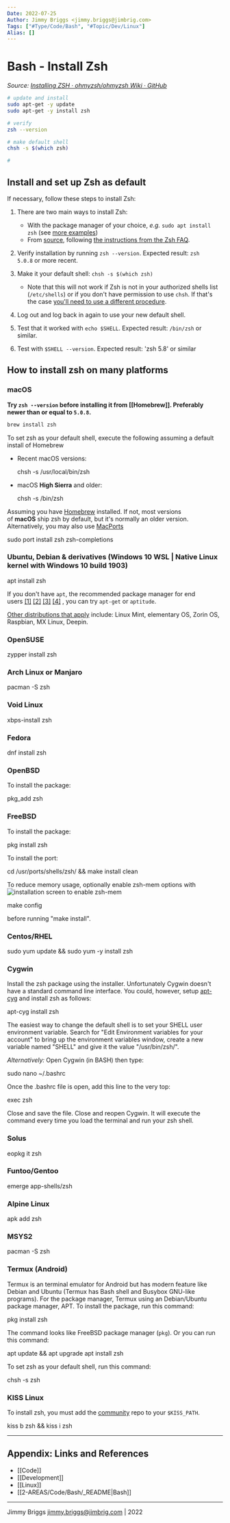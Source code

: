 ```yaml
---
Date: 2022-07-25
Author: Jimmy Briggs <jimmy.briggs@jimbrig.com>
Tags: ["#Type/Code/Bash", "#Topic/Dev/Linux"]
Alias: []
---
```


# Bash - Install Zsh

*Source: [Installing ZSH · ohmyzsh/ohmyzsh Wiki · GitHub](https://github.com/ohmyzsh/ohmyzsh/wiki/Installing-ZSH)*

```bash
# update and install
sudo apt-get -y update
sudo apt-get -y install zsh

# verify
zsh --version

# make default shell
chsh -s $(which zsh)

# 

```

## Install and set up Zsh as default

If necessary, follow these steps to install Zsh:

1.  There are two main ways to install Zsh:
    
    -   With the package manager of your choice, _e.g._ `sudo apt install zsh` (see [more examples](https://github.com/ohmyzsh/ohmyzsh/wiki/Installing-ZSH#how-to-install-zsh-on-many-platforms))
    -   From [source](https://zsh.sourceforge.io/Arc/source.html), following [the instructions from the Zsh FAQ](https://zsh.sourceforge.io/FAQ/zshfaq01.html#l7).
    
2.  Verify installation by running `zsh --version`. Expected result: `zsh 5.0.8` or more recent.
    
3.  Make it your default shell: `chsh -s $(which zsh)`
    
    -   Note that this will not work if Zsh is not in your authorized shells list (`/etc/shells`) or if you don't have permission to use `chsh`. If that's the case [you'll need to use a different procedure](https://www.google.com/search?q=zsh+default+without+chsh).

4.  Log out and log back in again to use your new default shell.
    
5.  Test that it worked with `echo $SHELL`. Expected result: `/bin/zsh` or similar.
    
6.  Test with `$SHELL --version`. Expected result: 'zsh 5.8' or similar
    

## How to install zsh on many platforms

### macOS

**Try `zsh --version` before installing it from [[Homebrew]]. Preferably newer than or equal to `5.0.8`.**

```bash
brew install zsh
```

To set zsh as your default shell, execute the following assuming a default install of Homebrew

-   Recent macOS versions:
    
    chsh -s /usr/local/bin/zsh
    
-   macOS **High Sierra** and older:
    
    chsh -s /bin/zsh
    

Assuming you have [Homebrew](https://brew.sh/) installed. If not, most versions of **macOS** ship zsh by default, but it's normally an older version. Alternatively, you may also use [MacPorts](https://www.macports.org/)

sudo port install zsh zsh-completions

### [](https://github.com/ohmyzsh/ohmyzsh/wiki/Installing-ZSH#ubuntu-debian--derivatives-windows-10-wsl--native-linux-kernel-with-windows-10-build-1903)Ubuntu, Debian & derivatives (Windows 10 WSL | Native Linux kernel with Windows 10 build 1903)

apt install zsh

If you don't have `apt`, the recommended package manager for end users [[1]](https://askubuntu.com/a/446484) [[2]](https://askubuntu.com/a/775264) [[3]](https://help.ubuntu.com/lts/serverguide/apt.html) [[4]](https://www.howtogeek.com/234583/simplify-command-line-package-management-with-apt-instead-of-apt-get/) , you can try `apt-get` or `aptitude`.

[Other distributions that apply](https://en.wikipedia.org/wiki/List_of_Linux_distributions#Debian-based) include: Linux Mint, elementary OS, Zorin OS, Raspbian, MX Linux, Deepin.

### [](https://github.com/ohmyzsh/ohmyzsh/wiki/Installing-ZSH#opensuse)OpenSUSE

zypper install zsh

### [](https://github.com/ohmyzsh/ohmyzsh/wiki/Installing-ZSH#arch-linux-or-manjaro)Arch Linux or Manjaro

pacman -S zsh

### [](https://github.com/ohmyzsh/ohmyzsh/wiki/Installing-ZSH#void-linux)Void Linux

xbps-install zsh

### [](https://github.com/ohmyzsh/ohmyzsh/wiki/Installing-ZSH#fedora)Fedora

dnf install zsh

### [](https://github.com/ohmyzsh/ohmyzsh/wiki/Installing-ZSH#openbsd)OpenBSD

To install the package:

pkg_add zsh

### [](https://github.com/ohmyzsh/ohmyzsh/wiki/Installing-ZSH#freebsd)FreeBSD

To install the package:

pkg install zsh

To install the port:

cd /usr/ports/shells/zsh/ && make install clean

To reduce memory usage, optionally enable zsh-mem options with ![installation screen to enable zsh-mem](https://camo.githubusercontent.com/68720a867a939ffaf119cfbddb8d4aa64670b3366f22e20793fbaa36a064f0cd/68747470733a2f2f692e696d6775722e636f6d2f6c34696436456b2e706e67)

make config

before running "make install".

### [](https://github.com/ohmyzsh/ohmyzsh/wiki/Installing-ZSH#centosrhel)Centos/RHEL

sudo yum update && sudo yum -y install zsh

### [](https://github.com/ohmyzsh/ohmyzsh/wiki/Installing-ZSH#cygwin)Cygwin

Install the zsh package using the installer. Unfortunately Cygwin doesn't have a standard command line interface. You could, however, setup [apt-cyg](https://github.com/kou1okada/apt-cyg) and install zsh as follows:

apt-cyg install zsh

The easiest way to change the default shell is to set your SHELL user environment variable. Search for "Edit Environment variables for your account" to bring up the environment variables window, create a new variable named "SHELL" and give it the value "/usr/bin/zsh/".

_Alternatively:_ Open Cygwin (in BASH) then type:

sudo nano ~/.bashrc

Once the .bashrc file is open, add this line to the very top:

exec zsh

Close and save the file. Close and reopen Cygwin. It will execute the command every time you load the terminal and run your zsh shell.

### [](https://github.com/ohmyzsh/ohmyzsh/wiki/Installing-ZSH#solus)Solus

eopkg it zsh

### [](https://github.com/ohmyzsh/ohmyzsh/wiki/Installing-ZSH#funtoogentoo)Funtoo/Gentoo

emerge app-shells/zsh

### [](https://github.com/ohmyzsh/ohmyzsh/wiki/Installing-ZSH#alpine-linux)Alpine Linux

apk add zsh

### [](https://github.com/ohmyzsh/ohmyzsh/wiki/Installing-ZSH#msys2)MSYS2

pacman -S zsh

### [](https://github.com/ohmyzsh/ohmyzsh/wiki/Installing-ZSH#termux-android)Termux (Android)

Termux is an terminal emulator for Android but has modern feature like Debian and Ubuntu (Termux has Bash shell and Busybox GNU-like programs). For the package manager, Termux using an Debian/Ubuntu package manager, APT. To install the package, run this command:

pkg install zsh

The command looks like FreeBSD package manager (`pkg`). Or you can run this command:

apt update && apt upgrade
apt install zsh

To set zsh as your default shell, run this command:

chsh -s zsh

### [](https://github.com/ohmyzsh/ohmyzsh/wiki/Installing-ZSH#kiss-linux)KISS Linux

To install zsh, you must add the [community](https://github.com/kiss-community/repo-community/) repo to your `$KISS_PATH`.

kiss b zsh && kiss i zsh

***

## Appendix: Links and References

- [[Code]]
- [[Development]]
- [[Linux]]
- [[2-AREAS/Code/Bash/_README|Bash]]

***

Jimmy Briggs <jimmy.briggs@jimbrig.com> | 2022
